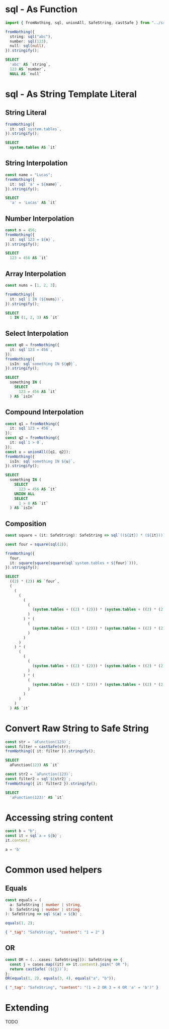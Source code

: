 # sql - As Function

```ts
import { fromNothing, sql, unionAll, SafeString, castSafe } from "../src";
```

```ts
fromNothing({
  string: sql("abc"),
  number: sql(123),
  null: sql(null),
}).stringify();
```

```sql
SELECT
  'abc' AS `string`,
  123 AS `number`,
  NULL AS `null`
```

# sql - As String Template Literal

## String Literal

```ts
fromNothing({
  it: sql`system.tables`,
}).stringify();
```

```sql
SELECT
  system.tables AS `it`
```

## String Interpolation

```ts
const name = "Lucas";
fromNothing({
  it: sql`'a' = ${name}`,
}).stringify();
```

```sql
SELECT
  'a' = 'Lucas' AS `it`
```

## Number Interpolation

```ts
const n = 456;
fromNothing({
  it: sql`123 = ${n}`,
}).stringify();
```

```sql
SELECT
  123 = 456 AS `it`
```

## Array Interpolation

```ts
const nums = [1, 2, 3];

fromNothing({
  it: sql`1 IN (${nums})`,
}).stringify();
```

```sql
SELECT
  1 IN (1, 2, 3) AS `it`
```

## Select Interpolation

```ts
const q0 = fromNothing({
  it: sql`123 = 456`,
});
fromNothing({
  isIn: sql`something IN ${q0}`,
}).stringify();
```

```sql
SELECT
  something IN (
    SELECT
      123 = 456 AS `it`
  ) AS `isIn`
```

## Compound Interpolation

```ts
const q1 = fromNothing({
  it: sql`123 = 456`,
});
const q2 = fromNothing({
  it: sql`1 > 0`,
});
const u = unionAll([q1, q2]);
fromNothing({
  isIn: sql`something IN ${u}`,
}).stringify();
```

```sql
SELECT
  something IN (
    SELECT
      123 = 456 AS `it`
    UNION ALL
    SELECT
      1 > 0 AS `it`
  ) AS `isIn`
```

## Composition

```ts
const square = (it: SafeString): SafeString => sql`((${it}) * (${it}))`;

const four = square(sql(2));

fromNothing({
  four,
  it: square(square(square(sql`system.tables + ${four}`))),
}).stringify();
```

```sql
SELECT
  ((2) * (2)) AS `four`,
  (
    (
      (
        (
          (
            (system.tables + ((2) * (2))) * (system.tables + ((2) * (2)))
          )
        ) * (
          (
            (system.tables + ((2) * (2))) * (system.tables + ((2) * (2)))
          )
        )
      )
    ) * (
      (
        (
          (
            (system.tables + ((2) * (2))) * (system.tables + ((2) * (2)))
          )
        ) * (
          (
            (system.tables + ((2) * (2))) * (system.tables + ((2) * (2)))
          )
        )
      )
    )
  ) AS `it`
```

# Convert Raw String to Safe String

```ts
const str = `aFunction(123)`;
const filter = castSafe(str);
fromNothing({ it: filter }).stringify();
```

```sql
SELECT
  aFunction(123) AS `it`
```

```ts
const str2 = `aFunction(123)`;
const filter2 = sql`${str2}`;
fromNothing({ it: filter2 }).stringify();
```

```sql
SELECT
  'aFunction(123)' AS `it`
```

# Accessing string content

```ts
const b = "b";
const it = sql`a = ${b}`;
it.content;
```

```sql
a = 'b'
```

# Common used helpers

## Equals

```ts
const equals = (
  a: SafeString | number | string,
  b: SafeString | number | string
): SafeString => sql`${a} = ${b}`;

equals(1, 2);
```

```json
{ "_tag": "SafeString", "content": "1 = 2" }
```

## OR

```ts
const OR = (...cases: SafeString[]): SafeString => {
  const j = cases.map((it) => it.content).join(" OR ");
  return castSafe(`(${j})`);
};
OR(equals(1, 2), equals(3, 4), equals("a", "b"));
```

```json
{ "_tag": "SafeString", "content": "(1 = 2 OR 3 = 4 OR 'a' = 'b')" }
```

# Extending

TODO
